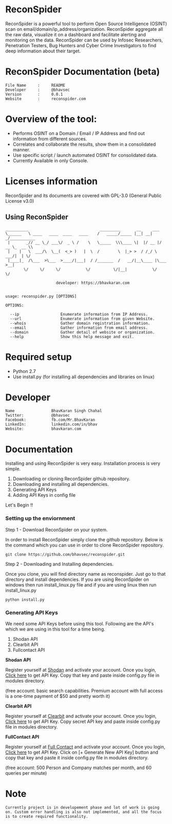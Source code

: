 # ReconSpider

ReconSpider is a powerful tool to perform Open Source Intelligence (OSINT) scan on email/domain/ip_address/organization. ReconSpider aggregate all the raw data, visualize it on a dashboard and facilitate alerting and monitoring on the data. ReconSpider can be used by Infosec Researchers, Penetration Testers, Bug Hunters and Cyber Crime Investigators to find deep information about their target.


# ReconSpider Documentation (beta)
	File Name     :     README
	Developer     :     @bhavsec
	Version       :     0.0.1
	Website       :     reconspider.com




# Overview of the tool:
* Performs OSINT on a Domain / Email / IP Address and find out information from different sources.
* Correlates and collaborate the results, show them in a consolidated manner. 
* Use specific script / launch automated OSINT for consolidated data.
* Currently Available in only Console.




# Licenses information
ReconSpider and its documents are covered with GPL-3.0 (General Public License v3.0)


## Using ReconSpider
```
__________                               _________       __     ___            
\______   \ ____   ____  ____   ____    /   _____/_____ |__| __| _/___________ 
 |       _// __ \_/ ___\/  _ \ /    \   \_____  \\\____ \|  |/ __ |/ __ \_  __ \\
 |    |   \  ___/\  \__(  <_> )   |  \  /        \  |_> >  / /_/ \  ___/|  | \/
 |____|_  /\___  >\___  >____/|___|  / /_______  /   __/|__\____ |\___  >__|   
        \/     \/     \/           \/          \/|__|           \/    \/       

                      developer: https://bhavkaran.com


usage: reconspider.py [OPTIONS]

OPTIONS:

  --ip                  Enumerate information from IP Address.
  --url                 Enumerate information from given Website.
  --whois               Gather domain registration information.
  --email               Gather information from email address.
  --domain              Gather detail of website or organization.
  --help                Show this help message and exit.
```



# Required setup
* Python 2.7
* Use install.py        (for installing all dependencies and libraries on linux)




# Developer
    Name                BhavKaran Singh Chahal
    Twitter:            @bhavsec
    Facebook:           fb.com/Mr.BhavKaran
    LinkedIn:           linkedin.com/in/bhav
    Website:            bhavkaran.com




# Documentation

Installing and using ReconSpider is very easy. Installation process is very simple.

1. Downloading or cloning ReconSpider github repository.
2. Downloading and installing all dependencies.
3. Generating API Keys
4. Adding API Keys in config file

Let's Begin !!

### Setting up the enviornment

Step 1 - Download ReconSpider on your system.

In order to install ReconSpider simply clone the github repository. Below is the command which you can use in order to clone ReconSpider repository.
```
git clone https://github.com/bhavsec/reconspider.git
```

Step 2 - Downloading and Installing dependencies.

Once you clone, you will find directory name as reconspider. Just go to that directory and install dependencies. If you are using ReconSpider on windows then run install_linux.py file and if you are using linux then run install_linux.py
```
python install.py
```

### Generating API Keys


We need some API Keys before using this tool. Following are the API's which we are using in this tool for a time being.

1. Shodan API
2. Clearbit API
3. Fullcontact API


**Shodan API**

Register yourself at [Shodan](https://account.shodan.io/register) and activate your account.
Once you login, [Click here](https://account.shodan.io/) to get API Key.
Copy that key and paste inside config.py file in modules directory.

(free account: basic search capabilities. Premium account with full access is a one-time payment of $50 and pretty worth it)


**Clearbit API**

Register yourself at [Clearbit](https://dashboard.clearbit.com/signup) and activate your account.
Once you login, [Click here](https://dashboard.clearbit.com/api) to get API Key.
Copy secret API key and paste inside config.py file in modules directory.


**FullContact API**

Register yourself at [Full Contact](https://www.fullcontact.com/developer/)  and activate your account.
Once you login, [Click here](https://dashboard.fullcontact.com/) to get API Key.
Click on [+ Generate New API Key] button and copy that key and paste it inside config.py file in modules directory.

(free account: 500 Person and Company matches per month, and 60 queries per minute)




# Note
```
Currently project is in developement phase and lot of work is going on. Custom error handling is also not implemented, and all the focus is to create required functionality. 
```
